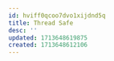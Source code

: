 ```yaml
---
id: hviff0qcoo7dvo1xijdnd5q
title: Thread Safe
desc: ''
updated: 1713648619875
created: 1713648612106
---
```

